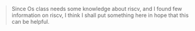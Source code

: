 > Since Os class needs some knowledge about riscv, and I found few information on riscv, I think I shall put something here in hope that this can be helpful.
